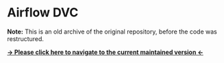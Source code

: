 # Airflow DVC

**Note:**
This is an old archive of the original repository, before the code was restructured.

**[→ Please click here to navigate to the current maintained version ←](https://github.com/styczynski/airflow-dvc)**
